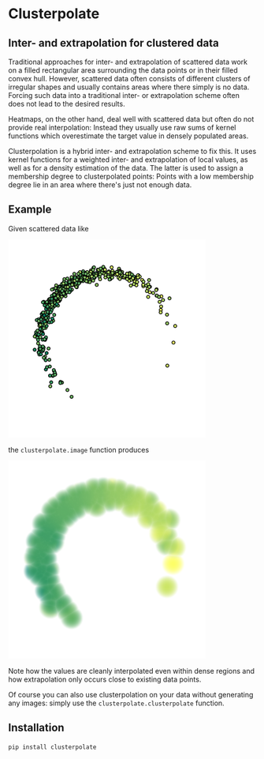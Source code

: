 # Clusterpolate

## Inter- and extrapolation for clustered data

Traditional approaches for inter- and extrapolation of scattered data
work on a filled rectangular area surrounding the data points or in
their filled convex hull. However, scattered data often consists of
different clusters of irregular shapes and usually contains areas where
there simply is no data. Forcing such data into a traditional inter-
or extrapolation scheme often does not lead to the desired results.

Heatmaps, on the other hand, deal well with scattered data but often do
not provide real interpolation: Instead they usually use raw sums of
kernel functions which overestimate the target value in densely
populated areas.

Clusterpolation is a hybrid inter- and extrapolation scheme to fix this.
It uses kernel functions for a weighted inter- and extrapolation of
local values, as well as for a density estimation of the data. The
latter is used to assign a membership degree to clusterpolated points:
Points with a low membership degree lie in an area where there's just
not enough data.


## Example

Given scattered data like

![Plot of raw data](docs/plot.png "Raw data")

the `clusterpolate.image` function produces

![Image of clusterpolated data](docs/clusterpolated.png "Clusterpolated data")

Note how the values are cleanly interpolated even within dense regions
and how extrapolation only occurs close to existing data points.

Of course you can also use clusterpolation on your data without
generating any images: simply use the `clusterpolate.clusterpolate`
function.


## Installation

    pip install clusterpolate

